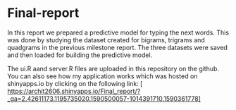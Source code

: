 # Final-report

In this report we prepared a predictive model for typing the next words. This was done by studying the dataset created for bigrams, trigrams and quadgrams in the previous milestone report. The three datasets were saved and then loaded for building the predictive model.

The ui.R aand server.R files are uploaded in this repository on the github. You can also see how my application works which was hosted on shinyapps.io by clicking on the following link: [
https://archit2606.shinyapps.io/Final_report/?_ga=2.42611173.1195735020.1590500057-1014391710.1590361778]
